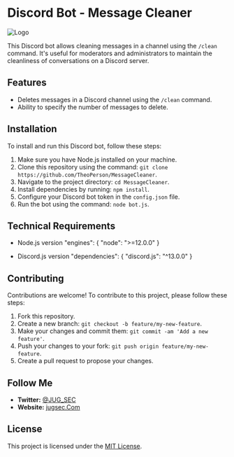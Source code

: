 # Discord Bot - Message Cleaner

![Logo](https://media.discordapp.net/attachments/729052657368694905/1237875957121945720/da8fd71a-db0a-4228-8f0d-e8ec8e500a4c.jpg?ex=663d3d52&is=663bebd2&hm=f254ff36a0c2fbf73242ae74674dd74afa73b46bd708ba4d8a34b34c626b8f77&=&format=webp&width=547&height=547)

This Discord bot allows cleaning messages in a channel using the `/clean` command. It's useful for moderators and administrators to maintain the cleanliness of conversations on a Discord server.

## Features
- Deletes messages in a Discord channel using the `/clean` command.
- Ability to specify the number of messages to delete.

## Installation
To install and run this Discord bot, follow these steps:
1. Make sure you have Node.js installed on your machine.
2. Clone this repository using the command: `git clone https://github.com/TheoPerson/MessageCleaner`.
3. Navigate to the project directory: `cd MessageCleaner`.
4. Install dependencies by running: `npm install`.
5. Configure your Discord bot token in the `config.json` file.
6. Run the bot using the command: `node bot.js`.

## Technical Requirements
- Node.js version "engines": {
    "node": ">=12.0.0"
}

- Discord.js version "dependencies": {
    "discord.js": "^13.0.0"
}

## Contributing
Contributions are welcome! To contribute to this project, please follow these steps:
1. Fork this repository.
2. Create a new branch: `git checkout -b feature/my-new-feature`.
3. Make your changes and commit them: `git commit -am 'Add a new feature'`.
4. Push your changes to your fork: `git push origin feature/my-new-feature`.
5. Create a pull request to propose your changes.

## Follow Me
- **Twitter:** [@JUG_SEC](https://twitter.com/JUG_SEC)
- **Website:** [jugsec.Com](https://jugsec.com)

## License
This project is licensed under the [MIT License](LICENSE).
